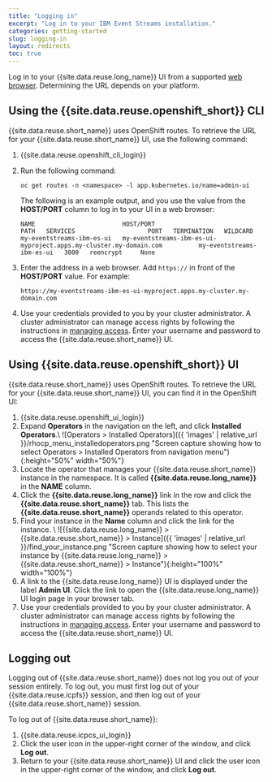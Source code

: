 ```yaml
---
title: "Logging in"
excerpt: "Log in to your IBM Event Streams installation."
categories: getting-started
slug: logging-in
layout: redirects
toc: true
---
```


Log in to your {{site.data.reuse.long_name}} UI from a supported [web browser](../../installing/prerequisites/#ibm-event-streams-ui). Determining the URL depends on your platform.


## Using the {{site.data.reuse.openshift_short}} CLI

{{site.data.reuse.short_name}} uses OpenShift routes. To retrieve the URL for your {{site.data.reuse.short_name}} UI, use the following command:

1. {{site.data.reuse.openshift_cli_login}}
2. Run the following command:

   ```
   oc get routes -n <namespace> -l app.kubernetes.io/name=admin-ui
   ```


   The following is an example output, and you use the value from the **HOST/PORT** column to log in to your UI in a web browser:

   ```
   NAME                        HOST/PORT                                                           PATH   SERVICES                    PORT   TERMINATION   WILDCARD
   my-eventstreams-ibm-es-ui   my-eventstreams-ibm-es-ui-myproject.apps.my-cluster.my-domain.com          my-eventstreams-ibm-es-ui   3000   reencrypt     None
   ```
3. Enter the address in a web browser. Add `https://` in front of the **HOST/PORT** value. For example:
   ```
   https://my-eventstreams-ibm-es-ui-myproject.apps.my-cluster.my-domain.com
   ```
4. Use your credentials provided to you by your cluster administrator.
   A cluster administrator can manage access rights by following the instructions in [managing access](../../security/managing-access/#assigning-access-to-users).
   Enter your username and password to access the {{site.data.reuse.short_name}} UI.

## Using {{site.data.reuse.openshift_short}} UI

{{site.data.reuse.short_name}} uses OpenShift routes. To retrieve the URL for your {{site.data.reuse.short_name}} UI, you can find it in the OpenShift UI:

1. {{site.data.reuse.openshift_ui_login}}
2. Expand **Operators** in the navigation on the left, and click **Installed Operators**.\\
   ![Operators > Installed Operators]({{ 'images' | relative_url }}/rhocp_menu_installedoperators.png "Screen capture showing how to select Operators > Installed Operators from navigation menu"){:height="50%" width="50%"}
3. Locate the operator that manages your {{site.data.reuse.short_name}} instance in the namespace. It is called **{{site.data.reuse.long_name}}** in the **NAME** column.
4. Click the **{{site.data.reuse.long_name}}** link in the row and click the **{{site.data.reuse.short_name}}** tab. This lists the **{{site.data.reuse.short_name}}** operands related to this operator.
5. Find your instance in the **Name** column and click the link for the instance. \\
   ![{{site.data.reuse.long_name}} > {{site.data.reuse.short_name}} > Instance]({{ 'images' | relative_url }}/find_your_instance.png "Screen capture showing how to select your instance by {{site.data.reuse.long_name}} > {{site.data.reuse.short_name}} > Instance"){:height="100%" width="100%"}
6. A link to the {{site.data.reuse.long_name}} UI is displayed under the label **Admin UI**. Click the link to open the {{site.data.reuse.long_name}} UI login page in your browser tab.
7. Use your credentials provided to you by your cluster administrator.
   A cluster administrator can manage access rights by following the instructions in [managing access](../../security/managing-access/#assigning-access-to-users).
   Enter your username and password to access the {{site.data.reuse.short_name}} UI.


## Logging out
Logging out of {{site.data.reuse.short_name}} does not log you out of your session entirely. To log out, you must first log out of your {{site.data.reuse.icpfs}} session, and then log out of your {{site.data.reuse.short_name}} session.

To log out of {{site.data.reuse.short_name}}:

1. {{site.data.reuse.icpcs_ui_login}}
2. Click the user icon in the upper-right corner of the window, and click **Log out**.
3. Return to your {{site.data.reuse.short_name}} UI and click the user icon in the upper-right corner of the window, and click **Log out**.
